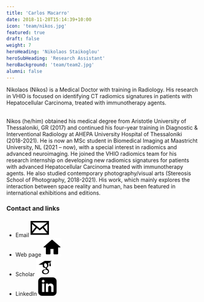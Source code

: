 ```yaml
---
title: 'Carlos Macarro'
date: 2018-11-28T15:14:39+10:00
icon: 'team/nikos.jpg'
featured: true
draft: false
weight: 7
heroHeading: 'Nikolaos Staikoglou'
heroSubHeading: 'Research Assistant'
heroBackground: 'team/team2.jpg'
alumni: false
---
```


Nikolaos (Nikos) is a Medical Doctor with training in Radiology. His 
research in VHIO is focused on identifying CT radiomics signatures in 
patients with Hepatocellular Carcinoma, treated with immunotherapy 
agents.                                                                                                           
                                                     <br/>

Nikos (he/him) obtained his medical degree from Aristotle University of Thessaloniki, GR (2017) and continued his four–year training in Diagnostic 
& Interventional Radiology at AHEPA University Hospital of Thessaloniki (2018-2021). 
He is now an MSc student in Biomedical Imaging at Maastricht University, NL (2021 – now), with a special interest in radiomics
and advanced neuroimaging. He joined the VHIO radiomics team for his research internship on developing new radiomics signatures for patients 
with advanced Hepatocellular Carcinoma treated with immunotherapy agents. He also studied contemporary photography/visual arts (Stereosis 
School of Photography, 2018-2021). His work, which mainly explores the interaction between space reality and human, has been featured in 
international exhibitions and editions.


### Contact and links

- Email [![profile](/social/mail.svg)](mailto:nikolaosstaikoglou@vhio.net)
- Web page [![profile](/social/home.svg)](http://www.nikosstaikoglou.com)
- Scholar [![profile](/social/google-scholar.svg)](http://scholar.google.co.uk/citations?user=sVQ0YQMAAAAJ&hl=en)
- LinkedIn [![profile](/social/linkedin.svg)](http://www.linkedin.com/in/nstaikoglou/)
